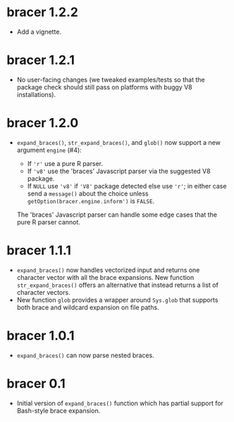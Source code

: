 bracer 1.2.2
============

* Add a vignette.

bracer 1.2.1
============

* No user-facing changes (we tweaked examples/tests so that the package check should still pass on platforms with buggy V8 installations).

bracer 1.2.0
============

* ``expand_braces()``, ``str_expand_braces()``, and ``glob()`` now support a new argument ``engine`` (#4):

  * If `'r'` use a pure R parser.
  * If `'v8'` use the 'braces' Javascript parser via the suggested V8 package.
  * If `NULL` use `'v8'` if `'V8'` package detected else use `'r'`;
    in either case send a `message()` about the choice
    unless `getOption(bracer.engine.inform')` is `FALSE`.

  The 'braces' Javascript parser can handle some edge cases that the pure R parser cannot.

bracer 1.1.1
============

* ``expand_braces()`` now handles vectorized input and returns one character vector with all the brace expansions.  New function ``str_expand_braces()`` offers an alternative that instead returns a list of character vectors.
* New function ``glob`` provides a wrapper around ``Sys.glob`` that supports
  both brace and wildcard expansion on file paths.

bracer 1.0.1
============

* ``expand_braces()`` can now parse nested braces.

bracer 0.1
==========

* Initial version of ``expand_braces()`` function which has partial support for Bash-style brace expansion.
